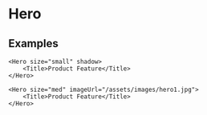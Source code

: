 # Hero

## Examples

```javascipt
<Hero size="small" shadow>
    <Title>Product Feature</Title>
</Hero>
```

```javascipt
<Hero size="med" imageUrl="/assets/images/hero1.jpg">
    <Title>Product Feature</Title>
</Hero>
```
